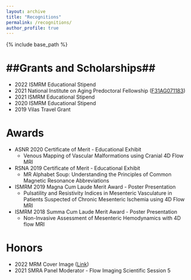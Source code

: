 ```yaml
---
layout: archive
title: "Recognitions"
permalink: /recognitions/
author_profile: true
---
```


{% include base_path %}

##Grants and Scholarships##
======
* 2022 ISMRM Educational Stipend 
* 2021 National Institute on Aging Predoctoral Fellowship ([F31AG071183](https://taggs.hhs.gov/Detail/AwardDetail?arg_AwardNum=F31AG071183&arg_ProgOfficeCode=102))
* 2021 ISMRM Educational Stipend 
* 2020 ISMRM Educational Stipend 
* 2019 Vilas Travel Grant 

Awards
======
* ASNR 2020 Certificate of Merit - Educational Exhibit
  * Venous Mapping of Vascular Malformations using Cranial 4D Flow MRI
* RSNA 2019 Certificate of Merit - Educational Exhibit
  * MR Alphabet Soup: Understanding the Principles of Common Magnetic Resonance Abbreviations
* ISMRM 2019 Magna Cum Laude Merit Award - Poster Presentation
  * Pulsatility and Resistivity Indices in Mesenteric Vasculature in Patients Suspected of Chronic Mesenteric Ischemia using 4D Flow MRI
* ISMRM 2018 Summa Cum Laude Merit Award - Poster Presentation
  * Non-Invasive Assessment of Mesenteric Hemodynamics with 4D flow MRI
  
Honors
======
* 2022 MRM Cover Image ([Link](https://onlinelibrary.wiley.com/doi/epdf/10.1002/mrm.29203))
* 2021 SMRA Panel Moderator - Flow Imaging Scientific Session 5


